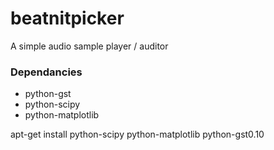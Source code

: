 beatnitpicker
=============

A simple audio sample player / auditor

### Dependancies

- python-gst
- python-scipy 
- python-matplotlib 

apt-get install python-scipy python-matplotlib python-gst0.10
